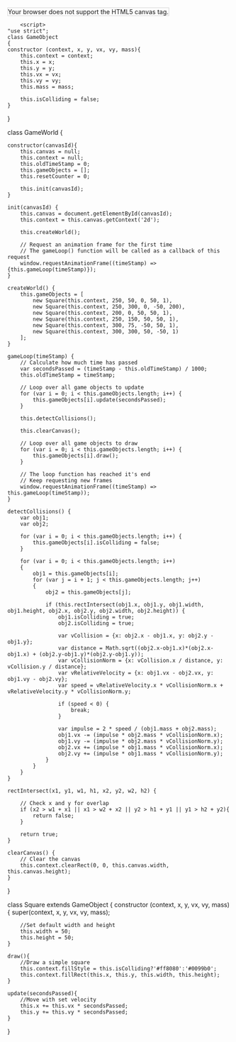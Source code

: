 <!DOCTYPE html>
<html>
    <head>
        <meta charset="utf-8">
        <title>lazer battle</title>
    </head>
    <body>
        <canvas id="canvas" width="750" height="400" style="border:1px solid lightgrey;">
        Your browser does not support the HTML5 canvas tag.
        </canvas>
        
        <script>
    "use strict";
    class GameObject
    {
    constructor (context, x, y, vx, vy, mass){
        this.context = context;
        this.x = x;
        this.y = y;
        this.vx = vx;
        this.vy = vy;
        this.mass = mass;

        this.isColliding = false;
    }
}

class GameWorld {

    constructor(canvasId){
        this.canvas = null;
        this.context = null;
        this.oldTimeStamp = 0;
        this.gameObjects = [];
        this.resetCounter = 0;

        this.init(canvasId);
    }

    init(canvasId) {
        this.canvas = document.getElementById(canvasId);
        this.context = this.canvas.getContext('2d');

        this.createWorld();

        // Request an animation frame for the first time
        // The gameLoop() function will be called as a callback of this request
        window.requestAnimationFrame((timeStamp) => {this.gameLoop(timeStamp)});
    }

    createWorld() {
        this.gameObjects = [
            new Square(this.context, 250, 50, 0, 50, 1),
            new Square(this.context, 250, 300, 0, -50, 200),
            new Square(this.context, 200, 0, 50, 50, 1),
            new Square(this.context, 250, 150, 50, 50, 1),
            new Square(this.context, 300, 75, -50, 50, 1),
            new Square(this.context, 300, 300, 50, -50, 1)
        ];
    }

    gameLoop(timeStamp) {
        // Calculate how much time has passed
        var secondsPassed = (timeStamp - this.oldTimeStamp) / 1000;
        this.oldTimeStamp = timeStamp;

        // Loop over all game objects to update
        for (var i = 0; i < this.gameObjects.length; i++) {
            this.gameObjects[i].update(secondsPassed);
        }

        this.detectCollisions();

        this.clearCanvas();

        // Loop over all game objects to draw
        for (var i = 0; i < this.gameObjects.length; i++) {
            this.gameObjects[i].draw();
        }

        // The loop function has reached it's end
        // Keep requesting new frames
        window.requestAnimationFrame((timeStamp) => this.gameLoop(timeStamp));
    }

    detectCollisions() {
        var obj1;
        var obj2;

        for (var i = 0; i < this.gameObjects.length; i++) {
            this.gameObjects[i].isColliding = false;
        }

        for (var i = 0; i < this.gameObjects.length; i++)
        {
            obj1 = this.gameObjects[i];
            for (var j = i + 1; j < this.gameObjects.length; j++)
            {
                obj2 = this.gameObjects[j];

                if (this.rectIntersect(obj1.x, obj1.y, obj1.width, obj1.height, obj2.x, obj2.y, obj2.width, obj2.height)) {
                    obj1.isColliding = true;
                    obj2.isColliding = true;

                    var vCollision = {x: obj2.x - obj1.x, y: obj2.y - obj1.y};
                    var distance = Math.sqrt((obj2.x-obj1.x)*(obj2.x-obj1.x) + (obj2.y-obj1.y)*(obj2.y-obj1.y));
                    var vCollisionNorm = {x: vCollision.x / distance, y: vCollision.y / distance};
                    var vRelativeVelocity = {x: obj1.vx - obj2.vx, y: obj1.vy - obj2.vy};
                    var speed = vRelativeVelocity.x * vCollisionNorm.x + vRelativeVelocity.y * vCollisionNorm.y;

                    if (speed < 0) {
                        break;
                    }

                    var impulse = 2 * speed / (obj1.mass + obj2.mass);
                    obj1.vx -= (impulse * obj2.mass * vCollisionNorm.x);
                    obj1.vy -= (impulse * obj2.mass * vCollisionNorm.y);
                    obj2.vx += (impulse * obj1.mass * vCollisionNorm.x);
                    obj2.vy += (impulse * obj1.mass * vCollisionNorm.y);
                }
            }
        }
    }

    rectIntersect(x1, y1, w1, h1, x2, y2, w2, h2) {

        // Check x and y for overlap
        if (x2 > w1 + x1 || x1 > w2 + x2 || y2 > h1 + y1 || y1 > h2 + y2){
            return false;
        }

        return true;
    }

    clearCanvas() {
        // Clear the canvas
        this.context.clearRect(0, 0, this.canvas.width, this.canvas.height);
    }
}


class Square extends GameObject
{
    constructor (context, x, y, vx, vy, mass){
        super(context, x, y, vx, vy, mass);

        //Set default width and height
        this.width = 50;
        this.height = 50;
    }

    draw(){
        //Draw a simple square
        this.context.fillStyle = this.isColliding?'#ff8080':'#0099b0';
        this.context.fillRect(this.x, this.y, this.width, this.height);
    }

    update(secondsPassed){
        //Move with set velocity
        this.x += this.vx * secondsPassed;
        this.y += this.vy * secondsPassed;
    }
}
</script>
    </body>
</html>
